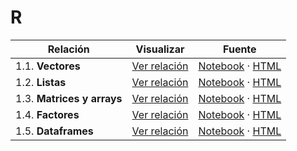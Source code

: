 # R

| Relación | Visualizar | Fuente |
| --- | --- | --- |
| 1.1. **Vectores** | [Ver relación](https://htmlpreview.github.io/?https://github.com/mianfg-DATCOM/PROG-DAT/blob/main/R/1.1-vectores.html) | [Notebook](./notebooks/1.1-vectores.Rmd) · [HTML](./1.1-vectores.html) |
| 1.2. **Listas** | [Ver relación](https://htmlpreview.github.io/?https://github.com/mianfg-DATCOM/PROG-DAT/blob/main/R/1.2-listas.html) | [Notebook](./notebooks/1.2-listas.Rmd) · [HTML](./1.2-listas.html) |
| 1.3. **Matrices y arrays** | [Ver relación](https://htmlpreview.github.io/?https://github.com/mianfg-DATCOM/PROG-DAT/blob/main/R/1.3-matrices_arrays.html) | [Notebook](./notebooks/1.3-matrices_arrays.Rmd) · [HTML](./1.3-matrices_arrays.html) |
| 1.4. **Factores** | [Ver relación](https://htmlpreview.github.io/?https://github.com/mianfg-DATCOM/PROG-DAT/blob/main/R/1.4-factores.html) | [Notebook](./notebooks/1.4-factores.Rmd) · [HTML](./1.4-factores.html) |
| 1.5. **Dataframes** | [Ver relación](https://htmlpreview.github.io/?https://github.com/mianfg-DATCOM/PROG-DAT/blob/main/R/1.5-dataframes.html) | [Notebook](./notebooks/1.5-dataframes.Rmd) · [HTML](./1.5-dataframes.html) |
